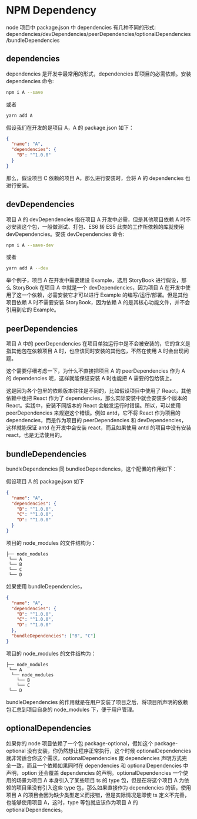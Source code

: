 # NPM Dependency

node 项目中 package.json 中 dependencies 有几种不同的形式: dependencies/devDependencies/peerDependencies/optionalDependencies/bundleDependencies

## dependencies

dependencies 是开发中最常用的形式，dependencies 即项目的必需依赖。安装 dependencies 命令:

```bash
npm i A --save
```

或者

```bash
yarn add A
```

假设我们在开发的是项目 A，A 的 package.json 如下：

```json
{
  "name": "A",
  "dependencies": {
    "B": "^1.0.0"
  }
}
```

那么，假设项目 C 依赖的项目 A，那么进行安装时，会将 A 的 dependencies 也进行安装。

## devDependencies

项目 A 的 devDependencies 指在项目 A 开发中必需，但是其他项目依赖 A 时不必安装这个包，一般做测试、打包、ES6 转 ES5 此类的工作所依赖的库就使用 devDependencies。安装 devDependencies 命令:

```bash
npm i A --save-dev
```

或者

```bash
yarn add A --dev
```

举个例子，项目 A 在开发中需要建设 Example，选用 StoryBook 进行假设，那么 StoryBook 在项目 A 中就是一个 devDependencies，因为项目 A 在开发中使用了这一个依赖，必需安装它才可以进行 Example 的编写/运行/部署。但是其他项目依赖 A 时不需要安装 StoryBook，因为依赖 A 的是其核心功能文件，并不会引用到它的 Example。

## peerDependencies

项目 A 中的 peerDependencies 在项目单独运行中是不会被安装的，它的含义是指其他包在依赖项目 A 时，也应该同时安装的其他包，不然在使用 A 时会出现问题。

这个需要仔细考虑一下，为什么不直接把项目 A 的 peerDependencies 作为 A 的 dependencies 呢，这样就能保证安装 A 时也能把 A 需要的包给装上。

这是因为各个包里的依赖版本往往是不同的，比如假设项目中使用了 React，其他依赖中也把 React 作为了 dependencies，那么实际安装中就会安装多个版本的 React。实践中，安装不同版本的 React 会触发运行时错误。所以，可以使用 peerDependencies 来规避这个错误。例如 antd，它不将 React 作为项目的 dependencies，而是作为项目的 peerDependencies 和 devDependencies，这样就能保证 antd 在开发中会安装 react，而且如果使用 antd 的项目中没有安装 react，也是无法使用的。

## bundleDependencies

bundleDependencies 同 bundledDependencies，这个配置的作用如下：

假设项目 A 的 package.json 如下

```json
{
  "name": "A",
  "dependencies": {
    "B": "^1.0.0",
    "C": "^1.0.0",
    "D": "^1.0.0"
  }
}
```

项目的 node_modules 的文件结构为：

```
├── node_modules
 └── A
 └── B
 └── C
 └── D
```

如果使用 bundleDependencies，

```json
{
  "name": "A",
  "dependencies": {
    "B": "^1.0.0",
    "C": "^1.0.0",
    "D": "^1.0.0"
  },
  "bundleDependencies": ["B", "C"]
}
```

项目的 node_modules 的文件结构为：

```
├── node_modules
 └── A
  └── node_modules
    └── B
    └── C
 └── D
```

bundleDependencies 的作用就是在用户安装了项目之后，将项目所声明的依赖包汇总到项目自身的 node_modules 下，便于用户管理。

## optionalDependencies

如果你的 node 项目依赖了一个包 package-optional，假如这个 package-optional 没有安装，你仍然想让程序正常执行，这个时候 optionalDependencies 就非常适合你这个需求，optionalDependencies 跟 dependencies 声明方式完全一致，而且一个依赖如果同时在 dependencies 和 optionalDependencies 中声明，option 还会覆盖 dependencies 的声明。optionalDependencies 一个使用的场景为项目 A 本身引入了某些项目 ts 的 type 包，但是在将这个项目 A 为依赖的项目里没有引入这些 type 包，那么如果直接作为 dependencies 的话，使用项目 A 的项目会因为缺少类型定义而报错，但是实际情况是即使 ts 定义不完善，也能够使用项目 A，这时，type 等包就应该作为项目 A 的 optionalDependencies。
